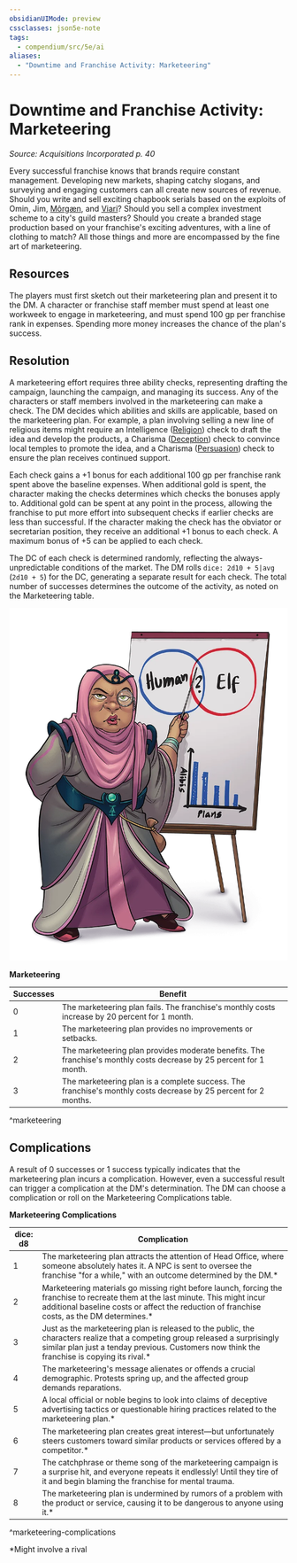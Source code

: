 ```yaml
---
obsidianUIMode: preview
cssclasses: json5e-note
tags:
  - compendium/src/5e/ai
aliases:
  - "Downtime and Franchise Activity: Marketeering"
---
```


# Downtime and Franchise Activity: Marketeering
*Source: Acquisitions Incorporated p. 40* 

Every successful franchise knows that brands require constant management. Developing new markets, shaping catchy slogans, and surveying and engaging customers can all create new sources of revenue. Should you write and sell exciting chapbook serials based on the exploits of Omin, Jim, [Môrgæn](../../../../morgn-ai.md), and [Viari](../../../../viari-ai.md)? Should you sell a complex investment scheme to a city's guild masters? Should you create a branded stage production based on your franchise's exciting adventures, with a line of clothing to match? All those things and more are encompassed by the fine art of marketeering.

## Resources

The players must first sketch out their marketeering plan and present it to the DM. A character or franchise staff member must spend at least one workweek to engage in marketeering, and must spend 100 gp per franchise rank in expenses. Spending more money increases the chance of the plan's success.

## Resolution

A marketeering effort requires three ability checks, representing drafting the campaign, launching the campaign, and managing its success. Any of the characters or staff members involved in the marketeering can make a check. The DM decides which abilities and skills are applicable, based on the marketeering plan. For example, a plan involving selling a new line of religious items might require an Intelligence ([Religion](../skills.md##Religion)) check to draft the idea and develop the products, a Charisma ([Deception](../skills.md##Deception)) check to convince local temples to promote the idea, and a Charisma ([Persuasion](../skills.md##Persuasion)) check to ensure the plan receives continued support.

Each check gains a +1 bonus for each additional 100 gp per franchise rank spent above the baseline expenses. When additional gold is spent, the character making the checks determines which checks the bonuses apply to. Additional gold can be spent at any point in the process, allowing the franchise to put more effort into subsequent checks if earlier checks are less than successful. If the character making the check has the obviator or secretarian position, they receive an additional +1 bonus to each check. A maximum bonus of +5 can be applied to each check.

The DC of each check is determined randomly, reflecting the always-unpredictable conditions of the market. The DM rolls `dice: 2d10 + 5|avg` (`2d10 + 5`) for the DC, generating a separate result for each check. The total number of successes determines the outcome of the activity, as noted on the Marketeering table.

![The Magic Of Marketeering](../../../assets/img/ai-022-02-21.webp)

**Marketeering**

| Successes | Benefit |
|-----------|---------|
| 0 | The marketeering plan fails. The franchise's monthly costs increase by 20 percent for 1 month. |
| 1 | The marketeering plan provides no improvements or setbacks. |
| 2 | The marketeering plan provides moderate benefits. The franchise's monthly costs decrease by 25 percent for 1 month. |
| 3 | The marketeering plan is a complete success. The franchise's monthly costs decrease by 25 percent for 2 months. |
^marketeering

## Complications

A result of 0 successes or 1 success typically indicates that the marketeering plan incurs a complication. However, even a successful result can trigger a complication at the DM's determination. The DM can choose a complication or roll on the Marketeering Complications table.

**Marketeering Complications**

| dice: d8 | Complication |
|----------|--------------|
| 1 | The marketeering plan attracts the attention of Head Office, where someone absolutely hates it. A NPC is sent to oversee the franchise "for a while," with an outcome determined by the DM.* |
| 2 | Marketeering materials go missing right before launch, forcing the franchise to recreate them at the last minute. This might incur additional baseline costs or affect the reduction of franchise costs, as the DM determines.* |
| 3 | Just as the marketeering plan is released to the public, the characters realize that a competing group released a surprisingly similar plan just a tenday previous. Customers now think the franchise is copying its rival.* |
| 4 | The marketeering's message alienates or offends a crucial demographic. Protests spring up, and the affected group demands reparations. |
| 5 | A local official or noble begins to look into claims of deceptive advertising tactics or questionable hiring practices related to the marketeering plan.* |
| 6 | The marketeering plan creates great interest—but unfortunately steers customers toward similar products or services offered by a competitor.* |
| 7 | The catchphrase or theme song of the marketeering campaign is a surprise hit, and everyone repeats it endlessly! Until they tire of it and begin blaming the franchise for mental trauma. |
| 8 | The marketeering plan is undermined by rumors of a problem with the product or service, causing it to be dangerous to anyone using it.* |
^marketeering-complications

*Might involve a rival